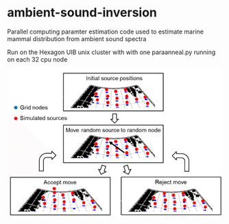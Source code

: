 # ambient-sound-inversion
Parallel computing paramter estimation code used to estimate marine mammal distribution from ambient sound spectra 

Run on the Hexagon UIB unix cluster with with one paraanneal.py running on each 32 cpu node

![](Figure-29-Movement-of-simulated-sources-across-the-grid-nodes.png)

